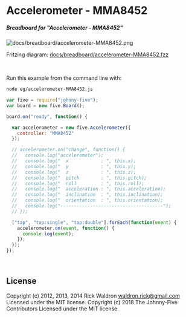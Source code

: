<!--remove-start-->

# Accelerometer - MMA8452

<!--remove-end-->






##### Breadboard for "Accelerometer - MMA8452"



![docs/breadboard/accelerometer-MMA8452.png](breadboard/accelerometer-MMA8452.png)<br>

Fritzing diagram: [docs/breadboard/accelerometer-MMA8452.fzz](breadboard/accelerometer-MMA8452.fzz)

&nbsp;




Run this example from the command line with:
```bash
node eg/accelerometer-MMA8452.js
```


```javascript
var five = require("johnny-five");
var board = new five.Board();

board.on("ready", function() {

  var accelerometer = new five.Accelerometer({
    controller: "MMA8452"
  });

  // accelerometer.on("change", function() {
  //   console.log("accelerometer");
  //   console.log("  x            : ", this.x);
  //   console.log("  y            : ", this.y);
  //   console.log("  z            : ", this.z);
  //   console.log("  pitch        : ", this.pitch);
  //   console.log("  roll         : ", this.roll);
  //   console.log("  acceleration : ", this.acceleration);
  //   console.log("  inclination  : ", this.inclination);
  //   console.log("  orientation  : ", this.orientation);
  //   console.log("--------------------------------------");
  // });

  ["tap", "tap:single", "tap:double"].forEach(function(event) {
    accelerometer.on(event, function() {
      console.log(event);
    });
  });
});

```








&nbsp;

<!--remove-start-->

## License
Copyright (c) 2012, 2013, 2014 Rick Waldron <waldron.rick@gmail.com>
Licensed under the MIT license.
Copyright (c) 2018 The Johnny-Five Contributors
Licensed under the MIT license.

<!--remove-end-->
